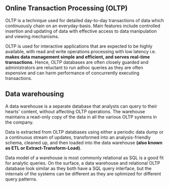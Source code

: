 ## Online Transaction Processing (OLTP)

OLTP is a technique used for detailed day-to-day transactions of data which continuously chain on an everyday-basis. Main features include controlled insertion and updating of data with effective access to data manipulation and viewing mechanisms.

OLTP is used for interactive applications that are expected to be highly available, with read and write operations processing with low latency i.e. **makes data management simple and efficient, and serves real-time transactions**. Hence, OLTP databases are often closely guarded and administrators are reluctant to run adhoc queries as they are often expensive and can harm performance of concurrently executing transactions.

## Data warehousing

A data warehouse is a separate database that analysts can query to their hearts' content, without affecting OLTP operations. The warehouse maintains a read-only copy of the data in all the various OLTP systems in the company.

Data is extracted from OLTP databases using either a periodic data dump or a continuous stream of updates, transformed into an analysis-friendly schema, cleaned up, and then loaded into the data warehouse **(also known as ETL or Extract-Transform-Load)**.

Data model of a warehouse is most commonly relational as SQL is a good fit for analytic queries. On the surface, a data warehouse and relational OLTP database look similar as they both have a SQL query interface, but the internals of the systems can be different as they are optimized for different query patterns.
